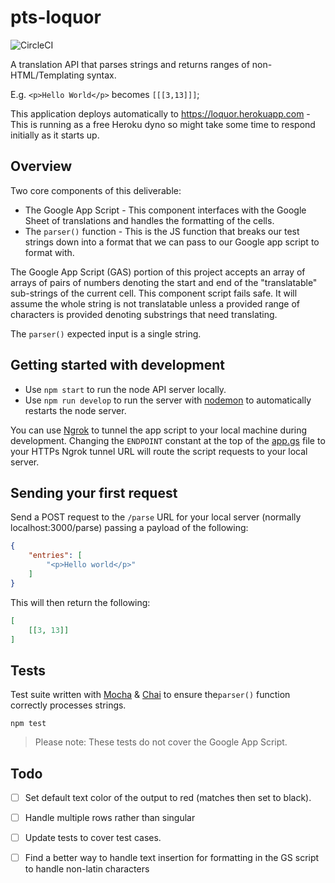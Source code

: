 # pts-loquor

![CircleCI](https://circleci.com/gh/jamesrwilliams/pts-loquor.svg?style=shield&circle-token=d2bdf5a59f5587ed2d43d1125229108b145d174f)

A translation API that parses strings and returns ranges of non-HTML/Templating syntax.

E.g. `<p>Hello World</p>` becomes `[[[3,13]]]`;

This application deploys automatically to https://loquor.herokuapp.com - This is running as a free Heroku dyno so might take some time to respond initially as it starts up.
 
## Overview

Two core components of this deliverable:

- The Google App Script - This component interfaces with the Google Sheet of translations and handles the formatting of the cells.
- The `parser()` function - This is the JS function that breaks our test strings down into a format that we can pass to our Google app script to format with.

The Google App Script (GAS) portion of this project accepts an array of arrays of pairs of numbers denoting the start and end of the "translatable" sub-strings of the current cell. This component script fails safe. It will assume the whole string is not translatable unless a provided range of characters is provided denoting substrings that need translating.

The `parser()` expected input is a single string.

> 

## Getting started with development

- Use `npm start` to run the node API server locally.
- Use `npm run develop` to run the server with [nodemon](https://nodemon.io/) to automatically restarts the node server.

You can use [Ngrok](https://ngrok.com/) to tunnel the app script to your local machine during development. Changing the `ENDPOINT` constant at the top of the [app.gs](./google-app-script/app.gs) file to your HTTPs Ngrok tunnel URL will route the script requests to your local server.

## Sending your first request

Send a POST request to the `/parse` URL for your local server (normally localhost:3000/parse) passing a payload of the following:

```json
{
    "entries": [
        "<p>Hello world</p>"
    ]
} 
```

This will then return the following:

```json
[
    [[3, 13]]
]
```

## Tests

Test suite written with [Mocha](https://mochajs.org/) & [Chai](https://www.chaijs.com/) to ensure the`parser()` function correctly processes strings. 

```
npm test
```

> Please note: These tests do not cover the Google App Script.

## Todo

- [ ] Set default text color of the output to red (matches then set to black).
- [ ] Handle multiple rows rather than singular
- [ ] Update tests to cover test cases.
- [ ] Find a better way to handle text insertion for formatting in the GS script to handle non-latin characters

